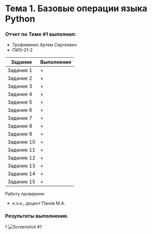 # Тема 1. Базовые операции языка Python
### Отчет по Теме #1 выполнил:
- Трофименко Артем Сергеевич
- ПИЭ-21-2

| Задание | Выполнение |
| ------ | ------ |
| Задание 1 | + |
| Задание 2 | + |
| Задание 3 | + |
| Задание 4 | + |
| Задание 5 | + |
| Задание 6 | + |
| Задание 7 | + |
| Задание 8 | + |
| Задание 9 | + |
| Задание 10 | + |
| Задание 11 | + |
| Задание 12 | + |
| Задание 13 | + |
| Задание 14 | + |
| Задание 15 | + |

Работу проверили:
- к.э.н., доцент Панов М.А.
### Результаты выполнения.
1
![Screenshot #1](legendarykk/Programmnaya_Inzheneriya/blob/Tema_1/pics/1.png)

